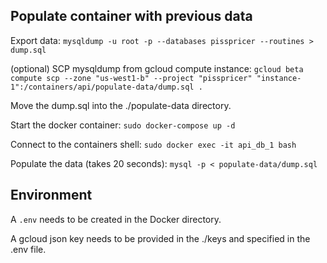 ## Populate container with previous data

Export data: `mysqldump -u root -p --databases pisspricer --routines > dump.sql`

(optional) SCP mysqldump from gcloud compute instance: `gcloud beta compute scp --zone "us-west1-b" --project "pisspricer" "instance-1":/containers/api/populate-data/dump.sql .`

Move the dump.sql into the ./populate-data directory.

Start the docker container: `sudo docker-compose up -d`

Connect to the containers shell: `sudo docker exec -it api_db_1 bash`

Populate the data (takes 20 seconds): `mysql -p < populate-data/dump.sql`



## Environment

A `.env` needs to be created in the Docker directory.

A gcloud json key needs to be provided in the ./keys and specified in the .env file.
